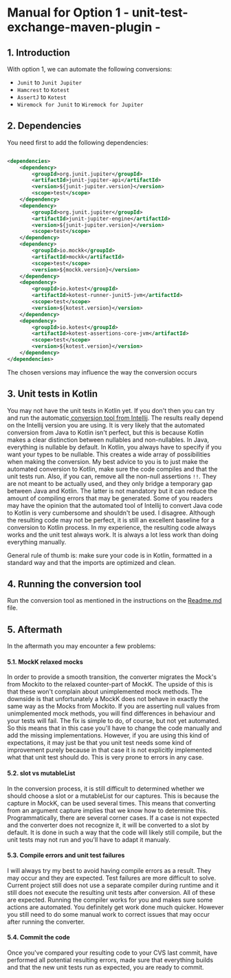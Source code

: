 # Manual for Option 1 - unit-test-exchange-maven-plugin - 

## 1. Introduction

With option 1, we can automate the following conversions:

- `Junit` to `Junit Jupiter`
- `Hamcrest` to `Kotest`
- `AssertJ` to `Kotest`
- `Wiremock for Junit` to `Wiremock for Jupiter`

## 2. Dependencies

You need first to add the following dependencies:

```xml

<dependencies>
    <dependency>
        <groupId>org.junit.jupiter</groupId>
        <artifactId>junit-jupiter-api</artifactId>
        <version>${junit-jupiter.version}</version>
        <scope>test</scope>
    </dependency>
    <dependency>
        <groupId>org.junit.jupiter</groupId>
        <artifactId>junit-jupiter-engine</artifactId>
        <version>${junit-jupiter.version}</version>
        <scope>test</scope>
    </dependency>
    <dependency>
        <groupId>io.mockk</groupId>
        <artifactId>mockk</artifactId>
        <scope>test</scope>
        <version>${mockk.version}</version>
    </dependency>
    <dependency>
        <groupId>io.kotest</groupId>
        <artifactId>kotest-runner-junit5-jvm</artifactId>
        <scope>test</scope>
        <version>${kotest.version}</version>
    </dependency>
    <dependency>
        <groupId>io.kotest</groupId>
        <artifactId>kotest-assertions-core-jvm</artifactId>
        <scope>test</scope>
        <version>${kotest.version}</version>
    </dependency>
</dependencies>
```

The chosen versions may influence the way the conversion occurs

## 3. Unit tests in Kotlin

You may not have the unit tests in Kotlin yet. If you don't then you can try and run the automatic[ conversion tool from Intellij](https://www.jetbrains.com/help/idea/get-started-with-kotlin.html#5f5d8c7). The results really depend on the Intellij version you are using. It is very likely that the automated conversion from Java to Kotlin isn't perfect, but this is because Kotlin makes a clear distinction between nullables and non-nullables. In Java, everything is nullable by default. In Kotlin, you always have to specify if you want your types to be nullable. This creates a wide array of possibilities when making the conversion. My best advice to you is to just make the automated conversion to Kotlin, make sure the code compiles and that the unit tests run. Also, if you can, remove all the non-null assertions `!!`. They are not meant to be actually used, and they only bridge a temporary gap between Java and Kotlin. The latter is not mandatory but it can reduce the amount of
compiling errors that may be generated. Some of you readers may have the opinion that the automated tool of Intellij to convert Java code to Kotlin is very cumbersome and shouldn't be used. I disagree. Although the resulting code may not be perfect, it is still an excellent baseline for a conversion to Kotlin process. In my experience, the resulting code always works and the unit test always work. It is always a lot less work than doing everything manually.
 
General rule of thumb is: make sure your code is in Kotlin, formatted in a standard way and that the imports are optimized and clean.

## 4. Running the conversion tool

Run the conversion tool as mentioned in the instructions on the [Readme.md](https://github.com/JEsperancinhaOrg/unit-test-exchange-maven-plugin/blob/main/unit-test-exchange-maven-plugin-runner/Readme.md) file.

## 5. Aftermath

In the aftermath you may encounter a few problems:

#### 5.1. MockK relaxed mocks

In order to provide a smooth transition, the converter migrates the Mock's from Mockito to the relaxed counter-part of MockK. The upside of this is that these won't complain about unimplemented mock methods. The downside is that unfortunately a MockK does not behave in exactly the same way as the Mocks from Mockito. If you are asserting null values from unimplemented mock methods, you will find differences in behaviour and your tests will fail. The fix is simple to do, of course, but not yet automated. So this means that in this case you'll have to change the code manually and add the missing implementations. However, if you are using this kind of expectations, it may just be that you unit test needs some kind of improvement purely because in that case it is not explicitly implemented what that unit test should do. This is very prone to errors in any case. 


#### 5.2. slot<T> vs mutableList<T>

In the conversion process, it is still difficult to determined whether we should choose a slot<T> or a mutableList<T> for our captures. This is because the capture in MockK, can be used several times. This means that converting from an argument capture implies that we know how to determine this. Programmatically, there are several corner cases. If a case is not expected and the converter does not recognize it, it will be converted to a slot by default. It is done in such a way that the code will likely still compile, but the unit tests may not run and you'll have to adapt it manualy.


#### 5.3. Compile errors and unit test failures

I will always try my best to avoid having compile errors as a result. They may occur and they are expected. Test failures are more difficult to solve. Current project still does not use a separate compiler during runtime and it still does not execute the resulting unit tests after conversion.
All of these are expected. Running the compiler works for you and makes sure some actions are automated. You definitely get work done much quicker. However you still need to do some manual work to correct issues that may occur after running the converter.

#### 5.4. Commit the code

Once you've compared your resulting code to your CVS last commit, have performed all potential resulting errors, made sure that everything builds and that the new unit tests run as expected, you are ready to commit.
